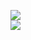 [![](https://img.shields.io/badge/Made%20With-Github%20Spray-lightgrey.svg?style=for-the-badge&logo=github)](https://github.com/Annihil/github-spray#28402)  
[![](https://i.imgur.com/2DrTn0Z.gif)](https://github.com/Annihil/github-spray)